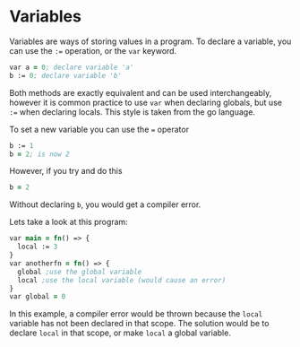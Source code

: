 # Variables

Variables are ways of storing values in a program. To declare a variable, you can use the `:=` operation, or the `var` keyword.

```clojure
var a = 0; declare variable 'a'
b := 0; declare variable 'b'
```

Both methods are exactly equivalent and can be used interchangeably, however it is common practice to use `var` when declaring globals, but use `:=` when declaring locals. This style is taken from the go language.

To set a new variable you can use the `=` operator

```clojure
b := 1
b = 2; is now 2
```

However, if you try and do this

```clojure
b = 2
```

Without declaring `b`, you would get a compiler error.

Lets take a look at this program:

```clojure
var main = fn() => {
  local := 3
}
var anotherfn = fn() => {
  global ;use the global variable
  local ;use the local variable (would cause an error)
}
var global = 0
```

In this example, a compiler error would be thrown because the `local` variable has not been declared in that scope. The solution would be to declare `local` in that scope, or make `local` a global variable.
